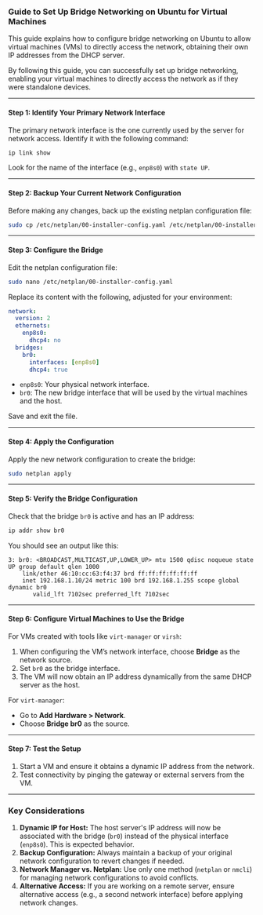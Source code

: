 ### **Guide to Set Up Bridge Networking on Ubuntu for Virtual Machines**

This guide explains how to configure bridge networking on Ubuntu to allow virtual machines (VMs) to directly access the network, obtaining their own IP addresses from the DHCP server.

By following this guide, you can successfully set up bridge networking, enabling your virtual machines to directly access the network as if they were standalone devices.

---

#### **Step 1: Identify Your Primary Network Interface**
The primary network interface is the one currently used by the server for network access. Identify it with the following command:

```bash
ip link show
```

Look for the name of the interface (e.g., `enp8s0`) with `state UP`.

---

#### **Step 2: Backup Your Current Network Configuration**
Before making any changes, back up the existing netplan configuration file:

```bash
sudo cp /etc/netplan/00-installer-config.yaml /etc/netplan/00-installer-config.yaml.bak
```

---

#### **Step 3: Configure the Bridge**
Edit the netplan configuration file:

```bash
sudo nano /etc/netplan/00-installer-config.yaml
```

Replace its content with the following, adjusted for your environment:

```yaml
network:
  version: 2
  ethernets:
    enp8s0:
      dhcp4: no
  bridges:
    br0:
      interfaces: [enp8s0]
      dhcp4: true
```

- `enp8s0`: Your physical network interface.
- `br0`: The new bridge interface that will be used by the virtual machines and the host.

Save and exit the file.

---

#### **Step 4: Apply the Configuration**
Apply the new network configuration to create the bridge:

```bash
sudo netplan apply
```

---

#### **Step 5: Verify the Bridge Configuration**
Check that the bridge `br0` is active and has an IP address:

```bash
ip addr show br0
```

You should see an output like this:

```plaintext
3: br0: <BROADCAST,MULTICAST,UP,LOWER_UP> mtu 1500 qdisc noqueue state UP group default qlen 1000
    link/ether 46:10:cc:63:f4:37 brd ff:ff:ff:ff:ff:ff
    inet 192.168.1.10/24 metric 100 brd 192.168.1.255 scope global dynamic br0
       valid_lft 7102sec preferred_lft 7102sec
```

---

#### **Step 6: Configure Virtual Machines to Use the Bridge**
For VMs created with tools like `virt-manager` or `virsh`:
1. When configuring the VM’s network interface, choose **Bridge** as the network source.
2. Set `br0` as the bridge interface.
3. The VM will now obtain an IP address dynamically from the same DHCP server as the host.

For `virt-manager`:
- Go to **Add Hardware > Network**.
- Choose **Bridge br0** as the source.

---

#### **Step 7: Test the Setup**
1. Start a VM and ensure it obtains a dynamic IP address from the network.
2. Test connectivity by pinging the gateway or external servers from the VM.

---

### **Key Considerations**
1. **Dynamic IP for Host:** The host server's IP address will now be associated with the bridge (`br0`) instead of the physical interface (`enp8s0`). This is expected behavior.
2. **Backup Configuration:** Always maintain a backup of your original network configuration to revert changes if needed.
3. **Network Manager vs. Netplan:** Use only one method (`netplan` or `nmcli`) for managing network configurations to avoid conflicts.
4. **Alternative Access:** If you are working on a remote server, ensure alternative access (e.g., a second network interface) before applying network changes.

